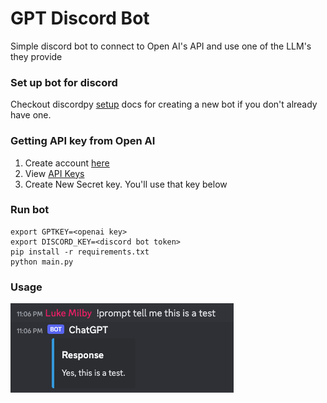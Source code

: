 # GPT Discord Bot

Simple discord bot to connect to Open AI's API and use one of the LLM's they provide

### Set up bot for discord
Checkout discordpy [setup](https://discordpy.readthedocs.io/en/stable/discord.html) docs for creating a new bot if you
don't already have one.

### Getting API key from Open AI
1. Create account [here](https://openai.com/api/login)
2. View [API Keys](https://platform.openai.com/account/api-keys)
3. Create New Secret key. You'll use that key below

### Run bot

```angular2html
export GPTKEY=<openai key>
export DISCORD_KEY=<discord bot token>
pip install -r requirements.txt
python main.py
```

### Usage

![](usage.png)